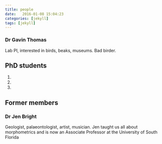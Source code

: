 ```yaml
---
title: people
date:   2016-01-08 15:04:23
categories: [jekyll]
tags: [jekyll]
---
```



### Dr Gavin Thomas
Lab PI, interested in birds, beaks, museums. Bad birder.


## PhD students
1. 
2. 
3. 

## Former members 

### Dr Jen Bright
Geologist, palaeontologist, artist, musician. Jen taught us all about morphometrics and is now an Associate Professor at the University of South Florida


[jekyll]:      http://jekyllrb.com
[jekyll-gh]:   https://github.com/jekyll/jekyll
[jekyll-help]: https://github.com/jekyll/jekyll-help
 